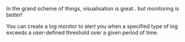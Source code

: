 In the grand scheme of things, visualisation is great.. but monitoring is better!

You can create a log monitor to alert you when a specified type of log exceeds a user-defined threshold over a given period of time.